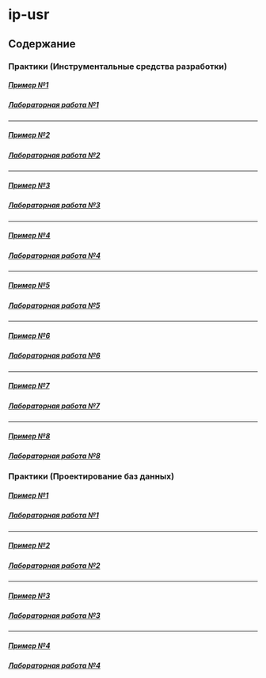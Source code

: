 # ip-usr

## Содержание

### Практики (Инструментальные средства разработки)

##### [Пример №1](ex/theme1.py)
##### [Лабораторная работа №1](labs/dev/lab1.md)

---

##### [Пример №2](ex/theme2.py)
##### [Лабораторная работа №2](labs/dev/lab2.md)

---

##### [Пример №3](ex/theme3.py)
##### [Лабораторная работа №3](labs/dev/lab3.md)

---

##### [Пример №4](ex/theme4.py)
##### [Лабораторная работа №4](labs/dev/lab4.md)

---

##### [Пример №5](ex/theme5.py)
##### [Лабораторная работа №5](labs/dev/lab5.md)

---

##### [Пример №6](ex/theme6.py)
##### [Лабораторная работа №6](labs/dev/lab6.pdf)

---

##### [Пример №7](ex/theme7.py)
##### [Лабораторная работа №7](labs/dev/lab7.md)

---

##### [Пример №8](ex/theme8.py)
##### [Лабораторная работа №8](labs/dev/lab8.md)

### Практики (Проектирование баз данных)

##### [Пример №1](ex/theme1.sql)
##### [Лабораторная работа №1](labs/db/lab1.md)

---

##### [Пример №2](ex/theme2.sql)
##### [Лабораторная работа №2](labs/db/lab2.md)

---

##### [Пример №3](ex/theme3.sql)
##### [Лабораторная работа №3](labs/db/lab3.md)

---

##### [Пример №4](ex/theme4.sql)
##### [Лабораторная работа №4](labs/db/lab4.md)
